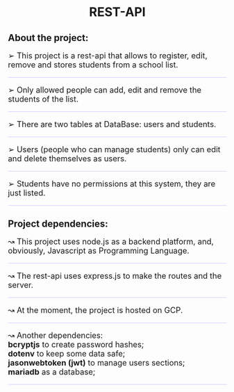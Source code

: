 <center>

# REST-API

</center>


## **About the project:**


<p style="font-size: 18px;">➢ This project is a rest-api that allows to register, edit, remove and stores students from a school list.</p>

<hr style="background: rgba(0, 0, 255, .2)">


<p style="font-size: 18px;">➢ Only allowed people can add, edit and remove the students of the list.</p>

<hr style="background: rgba(0, 0, 255, .2)">

<p style="font-size: 18px;">➢ There are two tables at DataBase: users and students.</p>

<hr style="background: rgba(0, 0, 255, .2)">


<p style="font-size: 18px;">➢ Users (people who can manage students) only can edit and delete themselves as users.</p>

<hr style="background: rgba(0, 0, 255, .2)">


<p style="font-size: 18px;">➢ Students have no permissions at this system, they are just listed.</p>

<hr style="background: rgba(0, 0, 255, .2)">

## **Project dependencies:**

<p style="font-size: 18px;">↝ This project uses node.js as a backend platform, and, obviously, Javascript as Programming Language.</p>

<hr style="background: rgba(0, 0, 255, .2)">

<p style="font-size: 18px;">↝ The rest-api uses express.js to make the routes and the server.</p>

<hr style="background: rgba(0, 0, 255, .2)">

<p style="font-size: 18px;">↝ At the moment, the project is hosted on GCP.</p>

<hr style="background: rgba(0, 0, 255, .2)">

<p style="font-size: 18px;">↝ Another dependencies: <br> <b>bcryptjs</b> to create password hashes; <br> <b>dotenv</b> to keep some data safe; <br> <b>jasonwebtoken (jwt)</b> to manage users sections; <br> <b>mariadb</b> as a database;</p>

<hr style="background: rgba(0, 0, 255, .2)">

<center>

